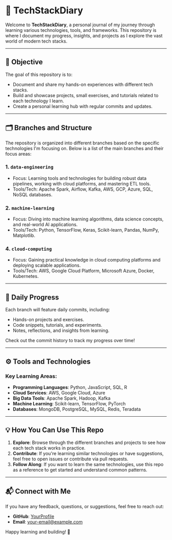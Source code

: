 # 📝 TechStackDiary

Welcome to **TechStackDiary**, a personal journal of my journey through learning various technologies, tools, and frameworks. This repository is where I document my progress, insights, and projects as I explore the vast world of modern tech stacks.

---

## 🚀 Objective

The goal of this repository is to:
- Document and share my hands-on experiences with different tech stacks.
- Build and showcase projects, small exercises, and tutorials related to each technology I learn.
- Create a personal learning hub with regular commits and updates.

---

## 🗂️ Branches and Structure

The repository is organized into different branches based on the specific technologies I'm focusing on. Below is a list of the main branches and their focus areas:

### 1. **`data-engineering`**
   - Focus: Learning tools and technologies for building robust data pipelines, working with cloud platforms, and mastering ETL tools.
   - Tools/Tech: Apache Spark, Airflow, Kafka, AWS, GCP, Azure, SQL, NoSQL databases.

### 2. **`machine-learning`**
   - Focus: Diving into machine learning algorithms, data science concepts, and real-world AI applications.
   - Tools/Tech: Python, TensorFlow, Keras, Scikit-learn, Pandas, NumPy, Matplotlib.

### 4. **`cloud-computing`**
   - Focus: Gaining practical knowledge in cloud computing platforms and deploying scalable applications.
   - Tools/Tech: AWS, Google Cloud Platform, Microsoft Azure, Docker, Kubernetes.

---

## 📅 Daily Progress

Each branch will feature daily commits, including:
- Hands-on projects and exercises.
- Code snippets, tutorials, and experiments.
- Notes, reflections, and insights from learning.

Check out the commit history to track my progress over time!

---

## ⚙️ Tools and Technologies

### Key Learning Areas:
- **Programming Languages**: Python, JavaScript, SQL, R
- **Cloud Services**: AWS, Google Cloud, Azure
- **Big Data Tools**: Apache Spark, Hadoop, Kafka
- **Machine Learning**: Scikit-learn, TensorFlow, PyTorch
- **Databases**: MongoDB, PostgreSQL, MySQL, Redis, Teradata

---

## 💡 How You Can Use This Repo

1. **Explore**: Browse through the different branches and projects to see how each tech stack works in practice.
2. **Contribute**: If you're learning similar technologies or have suggestions, feel free to open issues or contribute via pull requests.
3. **Follow Along**: If you want to learn the same technologies, use this repo as a reference to get started and understand common patterns.

---

## 📬 Connect with Me

If you have any feedback, questions, or suggestions, feel free to reach out:
- **GitHub**: [YourProfile](https://github.com/rizwanhaidar/)
- **Email**: your-email@example.com

Happy learning and building! 🎉
